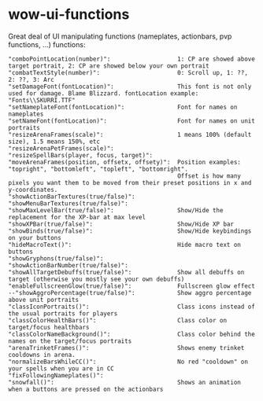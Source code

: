 # wow-ui-functions
Great deal of UI manipulating functions (nameplates, actionbars, pvp functions, ...)
functions:

	"comboPointLocation(number)": 					1: CP are showed above target portrait, 2: CP are showed below your own portrait
	"combatTextStyle(number)": 						0: Scroll up, 1: ??, 2: ??, 3: Arc
	"setDamageFont(fontLocation)": 					This font is not only used for damage. Blame Blizzard. fontLocation example: "Fonts\\SKURRI.TTF"
	"setNameplateFont(fontLocation)": 				Font for names on nameplates
	"setNameFont(fontLocation)": 					Font for names on unit portraits
	"resizeArenaFrames(scale)": 					1 means 100% (default size), 1.5 means 150%, etc
	"resizeArenaPetFrames(scale)":
	"resizeSpellBars(player, focus, target)":
	"moveArenaFrames(position, offsetx, offsety)": 	Position examples: "topright", "bottomleft", "topleft", "bottomright".
													Offset is how many pixels you want them to be moved from their preset positions in x and y-coordinates.
	"showActionBarTextures(true/false)":
	"showMenuBarTextures(true/false)":
	"showMaxLevelBar(true/false)": 					Show/Hide the replacement for the XP-bar at max level
	"showXPBar(true/false)": 						Show/Hide XP bar
	"showBinds(true/false)": 						Show/Hide keybindings on your buttons
	"hideMacroText()":								Hide macro text on buttons
	"showGryphons(true/false)":
	"showActionBarNumber(true/false)":
	"showAllTargetDebuffs(true/false)": 			Show all debuffs on target (otherwise you mostly see your own debuffs)
	"enableFullscreenGlow(true/false)": 			Fullscreen glow effect
	--"showAggroPercentage(true/false)": 			Show aggro percentage above unit portraits
	"classIconPortraits()": 						Class icons instead of the usual portraits for players
	"classColorHealthBars()": 						Class color on target/focus healthbars
	"classColorNameBackground()": 					Class color behind the names on the target/focus portraits
	"arenaTrinketFrames()": 						Shows enemy trinket cooldowns in arena.
	"normalizeBarsWhileCC()": 						No red "cooldown" on your spells when you are in CC
	"fixFollowingNameplates()":
	"snowfall()": 									Shows an animation when a buttons are pressed on the actionbars

